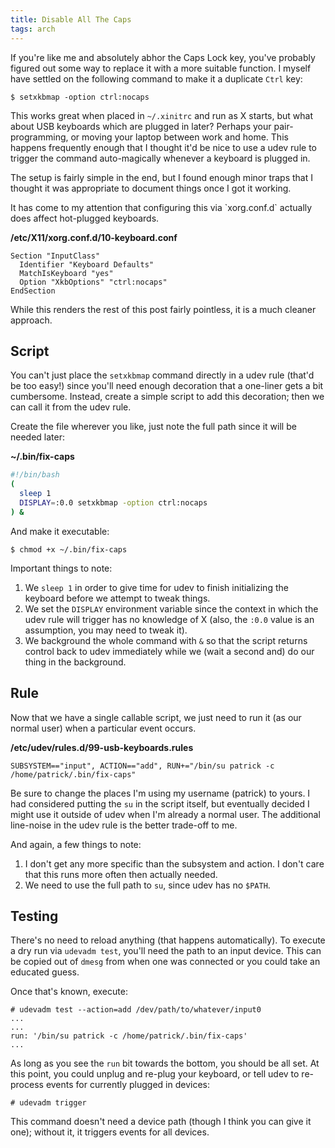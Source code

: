 ```yaml
---
title: Disable All The Caps
tags: arch
---
```


If you're like me and absolutely abhor the Caps Lock key, you've 
probably figured out some way to replace it with a more suitable 
function. I myself have settled on the following command to make it a 
duplicate `Ctrl` key:

```
$ setxkbmap -option ctrl:nocaps
```

This works great when placed in `~/.xinitrc` and run as X starts, but 
what about USB keyboards which are plugged in later? Perhaps your 
pair-programming, or moving your laptop between work and home. This 
happens frequently enough that I thought it'd be nice to use a udev rule 
to trigger the command auto-magically whenever a keyboard is plugged in.

The setup is fairly simple in the end, but I found enough minor traps 
that I thought it was appropriate to document things once I got it 
working.

<div class="well">
It has come to my attention that configuring this via `xorg.conf.d` 
actually does affect hot-plugged keyboards.

**/etc/X11/xorg.conf.d/10-keyboard.conf**

```
Section "InputClass"
  Identifier "Keyboard Defaults"
  MatchIsKeyboard "yes"
  Option "XkbOptions" "ctrl:nocaps"
EndSection
```

While this renders the rest of this post fairly pointless, it is a much 
cleaner approach.
</div>

## Script

You can't just place the `setxkbmap` command directly in a udev rule 
(that'd be too easy!) since you'll need enough decoration that a 
one-liner gets a bit cumbersome. Instead, create a simple script to add 
this decoration; then we can call it from the udev rule.

Create the file wherever you like, just note the full path since it will 
be needed later:

**~/.bin/fix-caps**

```bash 
#!/bin/bash
(
  sleep 1
  DISPLAY=:0.0 setxkbmap -option ctrl:nocaps
) &
```

And make it executable:

```
$ chmod +x ~/.bin/fix-caps
```

Important things to note:

1. We `sleep 1` in order to give time for udev to finish initializing 
   the keyboard before we attempt to tweak things.
2. We set the `DISPLAY` environment variable since the context in which 
   the udev rule will trigger has no knowledge of X (also, the `:0.0` 
   value is an assumption, you may need to tweak it).
3. We background the whole command with `&` so that the script returns 
   control back to udev immediately while we (wait a second and) do our 
   thing in the background.

## Rule

Now that we have a single callable script, we just need to run it (as 
our normal user) when a particular event occurs.

**/etc/udev/rules.d/99-usb-keyboards.rules**

```
SUBSYSTEM=="input", ACTION=="add", RUN+="/bin/su patrick -c /home/patrick/.bin/fix-caps"
```

Be sure to change the places I'm using my username (patrick) to yours. I 
had considered putting the `su` in the script itself, but eventually 
decided I might use it outside of udev when I'm already a normal user. 
The additional line-noise in the udev rule is the better trade-off to 
me.

And again, a few things to note:

1. I don't get any more specific than the subsystem and action. I don't 
   care that this runs more often then actually needed.
2. We need to use the full path to `su`, since udev has no `$PATH`.

## Testing

There's no need to reload anything (that happens automatically). To 
execute a dry run via `udevadm test`, you'll need the path to an input 
device. This can be copied out of `dmesg` from when one was connected or 
you could take an educated guess.

Once that's known, execute:

```
# udevadm test --action=add /dev/path/to/whatever/input0
...
...
run: '/bin/su patrick -c /home/patrick/.bin/fix-caps'
...
```

As long as you see the `run` bit towards the bottom, you should be all 
set. At this point, you could unplug and re-plug your keyboard, or tell 
udev to re-process events for currently plugged in devices:

```
# udevadm trigger
```

This command doesn't need a device path (though I think you can give it 
one); without it, it triggers events for all devices.
